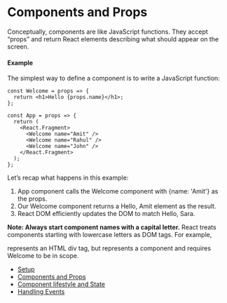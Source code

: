 # Components and Props

Conceptually, components are like JavaScript functions. They accept “props” and return React elements describing what should appear on the screen.

#### Example

The simplest way to define a component is to write a JavaScript function:

```
const Welcome = props => {
  return <h1>Hello {props.name}</h1>;
};

const App = props => {
  return (
    <React.Fragment>
      <Welcome name="Amit" />
      <Welcome name="Rahul" />
      <Welcome name="John" />
    </React.Fragment>
  );
};
```

Let’s recap what happens in this example:

1.  App component calls the Welcome component with {name: 'Amit'} as the props.
2.  Our Welcome component returns a Hello, Amit element as the result.
3.  React DOM efficiently updates the DOM to match Hello, Sara.

**Note: Always start component names with a capital letter.**
React treats components starting with lowercase letters as DOM tags. For example, <div /> represents an HTML div tag, but <Welcome /> represents a component and requires Welcome to be in scope.

- [Setup](https://github.com/amituidev/react-tuts/tree/setup#setup)
- [Components and Props](https://github.com/amituidev/react-tuts/tree/components-and-props#components-and-props)
- [Component lifestyle and State](https://github.com/amituidev/react-tuts/tree/component-lifestyle-state#the-component-lifecycle)
- [Handling Events](https://github.com/amituidev/react-tuts/tree/handling-events#handling-events)
